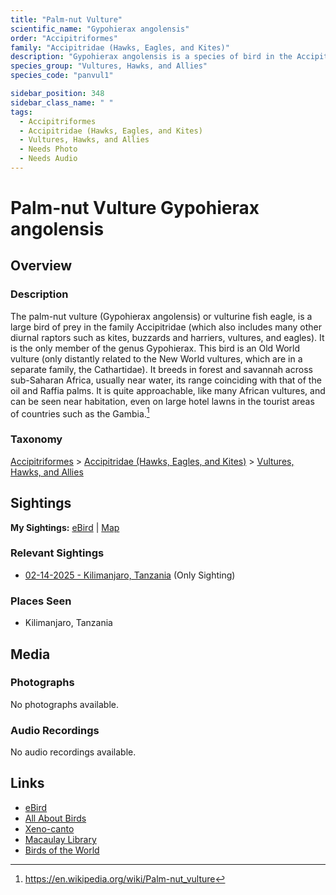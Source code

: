 ```yaml
---
title: "Palm-nut Vulture"
scientific_name: "Gypohierax angolensis"
order: "Accipitriformes"
family: "Accipitridae (Hawks, Eagles, and Kites)"
description: "Gypohierax angolensis is a species of bird in the Accipitridae (Hawks, Eagles, and Kites) family. It has been observed 1 times."
species_group: "Vultures, Hawks, and Allies"
species_code: "panvul1"

sidebar_position: 348
sidebar_class_name: " "
tags: 
  - Accipitriformes
  - Accipitridae (Hawks, Eagles, and Kites)
  - Vultures, Hawks, and Allies
  - Needs Photo
  - Needs Audio
---
```


# Palm-nut Vulture <span className='sci_name'>Gypohierax angolensis</span>

## Overview

### Description
The palm-nut vulture (Gypohierax angolensis) or vulturine fish eagle, is a large bird of prey in the family Accipitridae (which also includes many other diurnal raptors such as kites, buzzards and harriers, vultures, and eagles). It is the only member of the genus Gypohierax.
This bird is an Old World vulture (only distantly related to the New World vultures, which are in a separate family, the Cathartidae).
It breeds in forest and savannah across sub-Saharan Africa, usually near water, its range coinciding with that of the oil and Raffia palms. It is quite approachable, like many African vultures, and can be seen near habitation, even on large hotel lawns in the tourist areas of countries such as the Gambia.[^1]

[^1]: https://en.wikipedia.org/wiki/Palm-nut_vulture

### Taxonomy
[Accipitriformes](/tags/accipitriformes) > [Accipitridae (Hawks, Eagles, and Kites)](/tags/accipitridae-hawks-eagles-and-kites) > [Vultures, Hawks, and Allies](/tags/vultures-hawks-and-allies)


## Sightings

**My Sightings:** [eBird](https://ebird.org/lifelist?r=world&time=life&spp=panvul1) | [Map](/map?species_code=panvul1)

### Relevant Sightings

* [02-14-2025 - Kilimanjaro, Tanzania](https://ebird.org/checklist/S216440768) (Only Sighting)

### Places Seen

* Kilimanjaro, Tanzania



## Media
### Photographs
No photographs available.

### Audio Recordings
No audio recordings available.

## Links
* [eBird](https://ebird.org/species/panvul1) 
* [All About Birds](https://www.allaboutbirds.org/guide/panvul1) 
* [Xeno-canto](https://www.xeno-canto.org/species/gypohierax-angolensis) 
* [Macaulay Library](https://search.macaulaylibrary.org/catalog?taxonCode=panvul1&sort=rating_rank_desc)
* [Birds of the World](https://birdsoftheworld.org/bow/species/panvul1)
